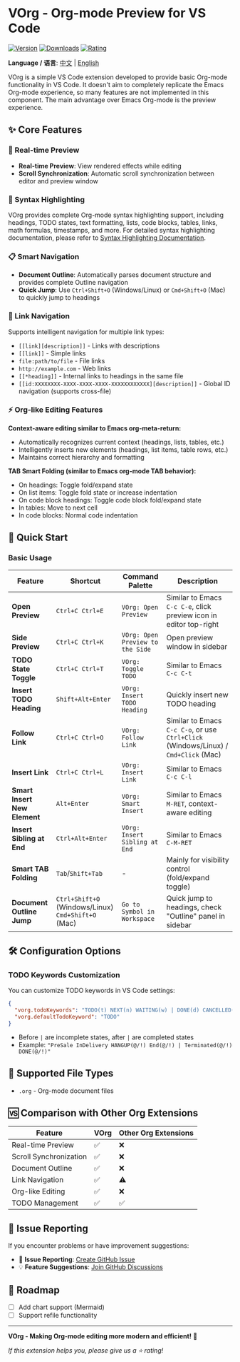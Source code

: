 # VOrg - Org-mode Preview for VS Code

[![Version](https://img.shields.io/vscode-marketplace/v/vorg.vorg)](https://marketplace.visualstudio.com/items?itemName=vorg.vorg)
[![Downloads](https://img.shields.io/vscode-marketplace/d/vorg.vorg)](https://marketplace.visualstudio.com/items?itemName=vorg.vorg)
[![Rating](https://img.shields.io/vscode-marketplace/r/vorg.vorg)](https://marketplace.visualstudio.com/items?itemName=vorg.vorg)

**Language / 语言**: [中文](README.md) | [English](README-EN.md)

VOrg is a simple VS Code extension developed to provide basic Org-mode functionality in VS Code. It doesn't aim to completely replicate the Emacs Org-mode experience, so many features are not implemented in this component. The main advantage over Emacs Org-mode is the preview experience.

## ✨ Core Features

### 🔄 Real-time Preview
- **Real-time Preview**: View rendered effects while editing
- **Scroll Synchronization**: Automatic scroll synchronization between editor and preview window

### 🎨 Syntax Highlighting
VOrg provides complete Org-mode syntax highlighting support, including headings, TODO states, text formatting, lists, code blocks, tables, links, math formulas, timestamps, and more. For detailed syntax highlighting documentation, please refer to [Syntax Highlighting Documentation](docs/SYNTAX_HIGHLIGHTING.md).

### 📋 Smart Navigation
- **Document Outline**: Automatically parses document structure and provides complete Outline navigation
- **Quick Jump**: Use `Ctrl+Shift+O` (Windows/Linux) or `Cmd+Shift+O` (Mac) to quickly jump to headings

### 🔗 Link Navigation
Supports intelligent navigation for multiple link types:
- `[[link][description]]` - Links with descriptions
- `[[link]]` - Simple links
- `file:path/to/file` - File links
- `http://example.com` - Web links
- `[[*heading]]` - Internal links to headings in the same file
- `[[id:XXXXXXXX-XXXX-XXXX-XXXX-XXXXXXXXXXXX][description]]` - Global ID navigation (supports cross-file)

### ⚡ Org-like Editing Features
**Context-aware editing similar to Emacs org-meta-return:**
- Automatically recognizes current context (headings, lists, tables, etc.)
- Intelligently inserts new elements (headings, list items, table rows, etc.)
- Maintains correct hierarchy and formatting

**TAB Smart Folding (similar to Emacs org-mode TAB behavior):**
- On headings: Toggle fold/expand state
- On list items: Toggle fold state or increase indentation
- On code block headings: Toggle code block fold/expand state
- In tables: Move to next cell
- In code blocks: Normal code indentation

## 🚀 Quick Start

### Basic Usage

| Feature | Shortcut | Command Palette | Description |
|---------|----------|-----------------|-------------|
| **Open Preview** | `Ctrl+C Ctrl+E` | `VOrg: Open Preview` | Similar to Emacs `C-c C-e`, click preview icon in editor top-right |
| **Side Preview** | `Ctrl+C Ctrl+K` | `VOrg: Open Preview to the Side` | Open preview window in sidebar |
| **TODO State Toggle** | `Ctrl+C Ctrl+T` | `VOrg: Toggle TODO` | Similar to Emacs `C-c C-t` |
| **Insert TODO Heading** | `Shift+Alt+Enter` | `VOrg: Insert TODO Heading` | Quickly insert new TODO heading |
| **Follow Link** | `Ctrl+C Ctrl+O` | `VOrg: Follow Link` | Similar to Emacs `C-c C-o`, or use `Ctrl+Click` (Windows/Linux) / `Cmd+Click` (Mac) |
| **Insert Link** | `Ctrl+C Ctrl+L` | `VOrg: Insert Link` | Similar to Emacs `C-c C-l` |
| **Smart Insert New Element** | `Alt+Enter` | `VOrg: Smart Insert` | Similar to Emacs `M-RET`, context-aware editing |
| **Insert Sibling at End** | `Ctrl+Alt+Enter` | `VOrg: Insert Sibling at End` | Similar to Emacs `C-M-RET` |
| **Smart TAB Folding** | `Tab`/`Shift+Tab` | - | Mainly for visibility control (fold/expand toggle) |
| **Document Outline Jump** | `Ctrl+Shift+O` (Windows/Linux)<br>`Cmd+Shift+O` (Mac) | `Go to Symbol in Workspace` | Quick jump to headings, check "Outline" panel in sidebar |

## 🛠️ Configuration Options

### TODO Keywords Customization

You can customize TODO keywords in VS Code settings:

```json
{
  "vorg.todoKeywords": "TODO(t) NEXT(n) WAITING(w) | DONE(d) CANCELLED(c)",
  "vorg.defaultTodoKeyword": "TODO"
}
```

- Before `|` are incomplete states, after `|` are completed states
- Example: `"PreSale InDelivery HANGUP(@/!) End(@/!) | Terminated(@/!) DONE(@/!)"`

## 📁 Supported File Types

- `.org` - Org-mode document files

## 🆚 Comparison with Other Org Extensions

| Feature | VOrg | Other Org Extensions |
|---------|------|---------------------|
| Real-time Preview | ✅ | ❌ |
| Scroll Synchronization | ✅ | ❌ |
| Document Outline | ✅ | ❌ |
| Link Navigation | ✅ | ⚠️ |
| Org-like Editing | ✅ | ❌ |
| TODO Management | ✅ | ✅ |

## 🐛 Issue Reporting

If you encounter problems or have improvement suggestions:

- 🐛 **Issue Reporting**: [Create GitHub Issue](https://github.com/vorg/vorg/issues)
- 💡 **Feature Suggestions**: [Join GitHub Discussions](https://github.com/vorg/vorg/discussions)

## 🔮 Roadmap

- [ ] Add chart support (Mermaid)
- [ ] Support refile functionality

---

**VOrg - Making Org-mode editing more modern and efficient!** 🚀

*If this extension helps you, please give us a ⭐️ rating!*
